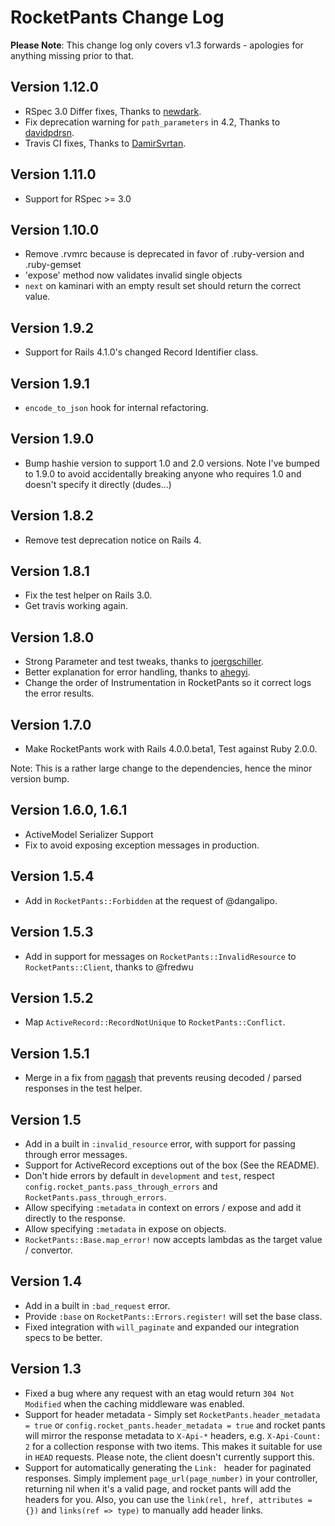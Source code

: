# RocketPants Change Log

**Please Note**: This change log only covers v1.3 forwards - apologies for anything missing prior to that.

## Version 1.12.0

* RSpec 3.0 Differ fixes, Thanks to [newdark](https://github.com/newdark).
* Fix deprecation warning for `path_parameters` in 4.2, Thanks to [davidpdrsn](https://github.com/davidpdrsn).
* Travis CI fixes, Thanks to [DamirSvrtan](https://github.com/DamirSvrtan).

## Version 1.11.0

* Support for RSpec >= 3.0

## Version 1.10.0

* Remove .rvmrc because is deprecated in favor of .ruby-version and .ruby-gemset
* 'expose' method now validates invalid single objects
* `next` on kaminari with an empty result set should return the correct value.

## Version 1.9.2

* Support for Rails 4.1.0's changed Record Identifier class.

## Version 1.9.1

* `encode_to_json` hook for internal refactoring.

## Version 1.9.0

* Bump hashie version to support 1.0 and 2.0 versions. Note I've bumped to 1.9.0 to avoid
  accidentally breaking anyone who requires 1.0 and doesn't specify it directly (dudes...)

## Version 1.8.2

* Remove test deprecation notice on Rails 4.

## Version 1.8.1

* Fix the test helper on Rails 3.0.
* Get travis working again.

## Version 1.8.0

* Strong Parameter and test tweaks, thanks to [joergschiller](https://github.com/joergschiller).
* Better explanation for error handling, thanks to [ahegyi](https://github.com/ahegyi).
* Change the order of Instrumentation in RocketPants so it correct logs the error results.

## Version 1.7.0

* Make RocketPants work with Rails 4.0.0.beta1, Test against Ruby 2.0.0.

Note: This is a rather large change to the dependencies, hence the minor version bump.

## Version 1.6.0, 1.6.1

* ActiveModel Serializer Support
* Fix to avoid exposing exception messages in production.

## Version 1.5.4

* Add in `RocketPants::Forbidden` at the request of @dangalipo.

## Version 1.5.3

* Add in support for messages on `RocketPants::InvalidResource` to `RocketPants::Client`, thanks to @fredwu

## Version 1.5.2

* Map `ActiveRecord::RecordNotUnique` to `RocketPants::Conflict`.

## Version 1.5.1

* Merge in a fix from [nagash](https://github.com/nagash) that prevents reusing decoded / parsed responses in the test helper.

## Version 1.5

* Add in a built in `:invalid_resource` error, with support for passing through error messages.
* Support for ActiveRecord exceptions out of the box (See the README).
* Don't hide errors by default in `development` and `test`, respect `config.rocket_pants.pass_through_errors` and `RocketPants.pass_through_errors`.
* Allow specifying `:metadata` in context on errors / expose and add it directly to the response.
* Allow specifying `:metadata` in expose on objects.
* `RocketPants::Base.map_error!` now accepts lambdas as the target value / convertor.

## Version 1.4

* Add in a built in `:bad_request` error.
* Provide `:base` on `RocketPants::Errors.register!` will set the base class.
* Fixed integration with `will_paginate` and expanded our integration specs to be better.

## Version 1.3

* Fixed a bug where any request with an etag would return `304 Not Modified` when the caching middleware was enabled.
* Support for header metadata - Simply set `RocketPants.header_metadata = true` or `config.rocket_pants.header_metadata = true`
  and rocket pants will mirror the response metadata to `X-Api-*` headers, e.g. `X-Api-Count: 2` for a collection response with
  two items. This makes it suitable for use in `HEAD` requests. Please note, the client doesn't currently support this.
* Support for automatically generating the `Link: ` header for paginated responses. Simply implement `page_url(page_number)` in your
  controller, returning nil when it's a valid page, and rocket pants will add the headers for you. Also, you can use the `link(rel, href, attributes = {})`
  and `links(ref => type)` to manually add header links.